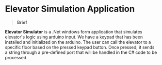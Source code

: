 # Elevator Simulation Application

>**Brief**

**Elevator Simulator** is a .Net windows form application that simulates elevator's logic using arduino input. We have a keypad that has been installed and initialized on the arduino. The user can call the elevator to a specific floor based on the pressed keypad button. Once pressed, it sends a string through a pre-defined port that will be handled in the C# code to be processed.
